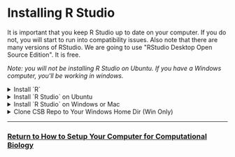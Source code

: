 # Installing R Studio

It is important that you keep R Studio up to date on your computer.  If you do not, you will start to run into compatibility issues.  Also note that there are many versions of RStudio.  We are going to use "RStudio Desktop Open Source Edition".  It is free.

_Note: you will not be installing R Studio on Ubuntu. If you have a Windows computer, you'll be working in windows._

<details><summary>Install `R`</summary>
<p>

[You can find R install instructions here](install_r.md). If you have a windows computer, you will need to separately install `R` in the windows environment even if you already installed it in Ubuntu. 

---
</p>
</details>

<details><summary>Install `R Studio` on Ubuntu</summary>

Regardless of your operating system, if you have not already installed R studio, you need to do that now.  
  
For those with windows computers, you can install R studio in Windows and/or Ubuntu.  If you are "afraid" to change your R and R studio, then install R Studio in Ubuntu.  If you followed the [instructions on setting up Ubuntu](install_wsl_ubuntu.md), it should work.

*If you installed R Studio a while ago, you should do it again to upate to the latest version.*

1. Update Ubuntu Apps
   
Before you can install RStudio, you need to have R installed on your machine. If you don't have R installed yet, you can install it by opening a terminal and typing the following commands:

```bash
sudo apt update
sudo apt upgrade
```

2. Download R Studio

Next, download the RStudio `.deb` package from the [RStudio website](https://posit.co/download/rstudio-desktop/). You can do this with the wget command along with the URL of the RStudio .deb package. Make sure to replace the URL with the latest version available from the RStudio website.

```bash
cd ~/Downloads

# Ubuntu 24
wget https://download1.rstudio.org/electron/jammy/amd64/rstudio-2024.09.0-375-amd64.deb

# Ubuntu 22
wget https://download1.rstudio.org/electron/jammy/amd64/rstudio-2024.09.0-375-amd64.deb
```

3. Install R Studio

Once the download is complete, you can install RStudio with the dpkg command.

```bash
sudo dpkg -i rstudio-2023.09.0-463-amd64.deb
```

4. Resolve Dependencies (if any):

If dpkg reports any missing dependencies, you can install them with the apt command.

```bash
sudo apt-get install -f
```


5. Launch RStudio:
Now that RStudio is installed, you can launch it from the terminal by typing:

```bash
rstudio
```

Make sure you install "RStudio Desktop Open Source Edition".  

---
</p>
</details>

<details><summary>Install `R Studio` on Windows or Mac</summary>
Regardless of your operating system, if you have not already installed R studio, you need to do that now.  
  
For those with windows computers, you can install R studio in Windows and/or Ubuntu.  If you are "afraid" to change your R and R studio, then install R Studio in Ubuntu.  If you followed the instructions on setting up Ubuntu, it should work.



*If you installed R Studio a while ago, you should do it again to upate to the latest version.*

[RStudio Install](https://www.rstudio.com/products/rstudio/download/)

Make sure you install "RStudio Desktop Open Source Edition".  An install package will be downloaded to your computer and then you double click that file to install.

---
</p>
</details>

<details><summary>Clone CSB Repo to Your Windows Home Dir (Win Only)</summary>

Just to make things a little more tricky, if you have windows, it is not easy to access the `CSB` repo that you cloned to your home directory in Ubuntu from RStudio. So, we have to clone the repo again, but this time to the `Downloads` dir inside your windows home dir.

Open your ubuntu terminal and navigate to your windows `Downloads` directory, then clone the CSB repo to there.

```bash
# make sure you are in ubuntu
cd /mnt/c/Users/YourWinUserName/Downloads
git clone git@github.com:tamucc-comp-bio-2022/CSB.git
```

---
</p>
</details>

---

### [Return to How to Setup Your Computer for Computational Biology](https://github.com/tamucc-comp-bio/how_to/blob/main/howto_setup_computer.md)
